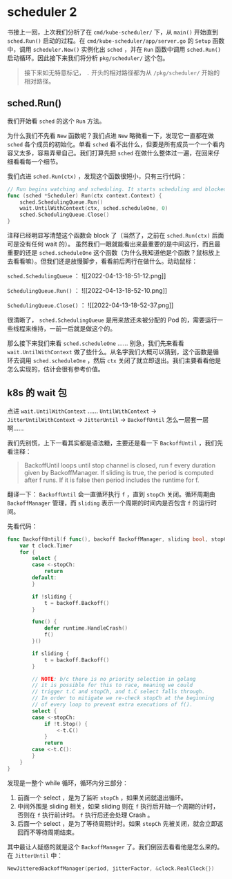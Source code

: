 # scheduler 2

书接上一回，上次我们分析了在 `cmd/kube-scheduler/` 下，从 `main()` 开始直到 `sched.Run()` 启动的过程。在 `cmd/kube-scheduler/app/server.go` 的 `Setup` 函数中，调用 `scheduler.New()` 实例化出 `sched` ，并在 `Run` 函数中调用 `sched.Run()` 启动循环。因此接下来我们将分析 `pkg/scheduler/` 这个包。

> 接下来如无特意标记， `.` 开头的相对路径都为从 `/pkg/scheduler/` 开始的相对路径。

## sched.Run()

我们开始看 `sched` 的这个 `Run` 方法。

为什么我们不先看 `New` 函数呢？我们点进 `New` 略微看一下，发现它一直都在做 `sched` 各个成员的初始化。单看 `sched` 看不出什么，但要是所有成员一个一个看内容又太多，容易弄晕自己。我们打算先把 `sched` 在做什么整体过一遍，在回来仔细看看每一个细节。

我们点进 `sched.Run(ctx)` ，发现这个函数很短小，只有三行代码：

```go ./scheduler.go
// Run begins watching and scheduling. It starts scheduling and blocked until the context is done.
func (sched *Scheduler) Run(ctx context.Context) {
	sched.SchedulingQueue.Run()
	wait.UntilWithContext(ctx, sched.scheduleOne, 0)
	sched.SchedulingQueue.Close()
}
```

注释已经明显写清楚这个函数会 block 了（当然了，之前在 `sched.Run(ctx)` 后面可是没有任何 wait 的）。
虽然我们一眼就能看出来最重要的是中间这行，而且最重要的还是 `sched.scheduleOne` 这个函数（为什么我知道他是个函数？鼠标放上去看看嘛）。但我们还是放慢脚步，看看前后两行在做什么。动动鼠标：

`sched.SchedulingQueue` ：
![[2022-04-13-18-51-12.png]]

`SchedulingQueue.Run()` ：
![[2022-04-13-18-52-10.png]]

`SchedulingQueue.Close()` ：
![[2022-04-13-18-52-37.png]]

很清晰了， `sched.SchedulingQueue` 是用来放还未被分配的 Pod 的，需要运行一些线程来维持，一前一后就是做这个的。

那么接下来我们来看 `sched.scheduleOne` …… 别急，我们先来看看 `wait.UntilWithContext` 做了些什么。从名字我们大概可以猜到，这个函数是循环去调用 `sched.scheduleOne` ，然后 `ctx` 关闭了就立即退出。我们主要看看他是怎么实现的，估计会很有参考价值。

## k8s 的 wait 包

点进 `wait.UntilWithContext` ……
`UntilWithContext` -> `JitterUntilWithContext` -> `JitterUntil` -> `BackoffUntil` 怎么一层套一层啊……

我们先别慌，上下一看其实都是语法糖，主要还是看一下 `BackoffUntil` ，我们先看注释：
> BackoffUntil loops until stop channel is closed, run f every duration given by BackoffManager.
> If sliding is true, the period is computed after f runs. If it is false then period includes the runtime for f.

翻译一下： `BackoffUntil` 会一直循环执行 `f` ，直到 `stopCh` 关闭。循环周期由 `BackoffManager` 管理，而 `sliding` 表示一个周期的时间内是否包含 `f` 的运行时间。

先看代码：

```go
func BackoffUntil(f func(), backoff BackoffManager, sliding bool, stopCh <-chan struct{}) {
	var t clock.Timer
	for {
		select {
		case <-stopCh:
			return
		default:
		}

		if !sliding {
			t = backoff.Backoff()
		}

		func() {
			defer runtime.HandleCrash()
			f()
		}()

		if sliding {
			t = backoff.Backoff()
		}

		// NOTE: b/c there is no priority selection in golang
		// it is possible for this to race, meaning we could
		// trigger t.C and stopCh, and t.C select falls through.
		// In order to mitigate we re-check stopCh at the beginning
		// of every loop to prevent extra executions of f().
		select {
		case <-stopCh:
			if !t.Stop() {
				<-t.C()
			}
			return
		case <-t.C():
		}
	}
}

```

发现是一整个 while 循环，循环内分三部分：
1. 前面一个 select ，是为了监听 `stopCh` ，如果关闭就退出循环。
2. 中间外围是 sliding 相关，如果 sliding 则在 `f` 执行后开始一个周期的计时，否则在 `f` 执行前计时。 `f` 执行后还会处理 Crash 。
3. 后面一个 select ，是为了等待周期计时。如果 `stopCh` 先被关闭，就会立即返回而不等待周期结束。

其中最让人疑惑的就是这个 `BackoffManager` 了。我们倒回去看看他是怎么来的。在 `JitterUntil` 中：

```go 
NewJitteredBackoffManager(period, jitterFactor, &clock.RealClock{})
```

